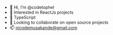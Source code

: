 - 👋 Hi, I’m @codetophel
- 👀 Interested in ReactJs projects
- 🌱 TypeScript
- 💞️ Looking to collaborate on open source projects
- 📫 nicodemusakande@gmail.com

<!---
codetophel/codetophel is a ✨ special ✨ repository because its `README.md` (this file) appears on your GitHub profile.
You can click the Preview link to take a look at your changes.
--->
